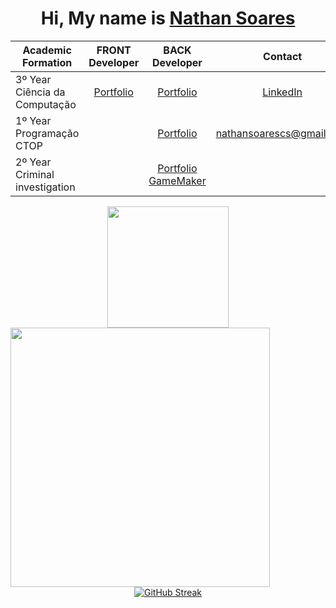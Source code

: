 <div align='center'>
  <h1>
     Hi, My name is <a href="https://www.linkedin.com/in/nathanscs/">Nathan Soares</a>
  </h1>
</div>

<div align="center">

| **Academic Formation**     | **FRONT Developer**     | **BACK Developer** | **Contact**
| ------------- | :-------------: | :--------:   | :---------: 
| 3º Year Ciência da Computação | <a href="https://nathanscs.github.io/portifolio/">Portfolio</a>        | <a href="https://nathanscs.github.io/portifolio/">Portfolio</a>   | <a href="https://www.linkedin.com/in/dimasdeabreu/">LinkedIn</a> 
| 1º Year Programação CTOP |        |<a href="https://nathanscs.github.io/portifolio/">Portfolio</a> | nathansoarescs@gmail.com
| 2º Year Criminal investigation |       |<a href="https://gx.games/pt-br/studios/9a29a6c2-ddfa-488b-a95e-4b85035efa2c/">Portfolio GameMaker</a> 
  
</div>

<div align="center">
  <div align='center'>
  <img height="194px" src="https://github-readme-stats.vercel.app/api?username=nathanscs&show_icons=true&theme=vision-friendly-dark&include_all_commits=true&count_private=true"/>
  <img align="left" height="415px" src="https://github-readme-stats.vercel.app/api/top-langs/?username=nathanscs&langs_count=8&theme=vision-friendly-dark&hide_border=true">
</div>
  
  <div align = "center">
  
  
  [![GitHub Streak](http://github-readme-streak-stats.herokuapp.com?user=nathanscs&theme=highcontrast)](https://git.io/streak-stats)
  
</div>
</div>

